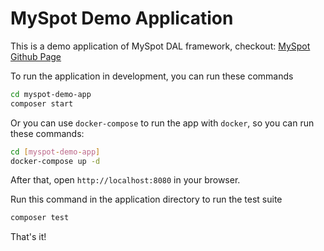 # MySpot Demo Application

This is a demo application of MySpot DAL framework, checkout: [MySpot Github Page](https://github.com/vimac/myspot)

To run the application in development, you can run these commands 

```bash
cd myspot-demo-app
composer start
```

Or you can use `docker-compose` to run the app with `docker`, so you can run these commands:
```bash
cd [myspot-demo-app]
docker-compose up -d
```
After that, open `http://localhost:8080` in your browser.

Run this command in the application directory to run the test suite

```bash
composer test
```

That's it!
